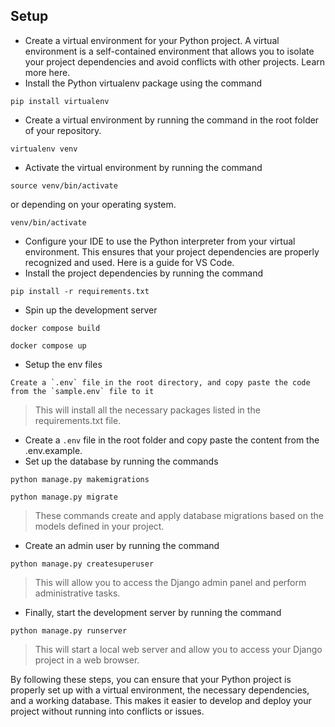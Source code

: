 ## Setup

- Create a virtual environment for your Python project. A virtual environment is a self-contained environment that allows you to isolate your project dependencies and avoid conflicts with other projects. Learn more here.
- Install the Python virtualenv package using the command 
```
pip install virtualenv
```
- Create a virtual environment by running the command in the root folder of your repository.
```
virtualenv venv
``` 
- Activate the virtual environment by running the command 
```
source venv/bin/activate
``` 
or depending on your operating system.
```
venv/bin/activate
``` 
- Configure your IDE to use the Python interpreter from your virtual environment. This ensures that your project dependencies are properly recognized and used. Here is a guide for VS Code.
- Install the project dependencies by running the command 
```
pip install -r requirements.txt
```
- Spin up the development server
```
docker compose build
```
```
docker compose up
```
- Setup the env files
```
Create a `.env` file in the root directory, and copy paste the code from the `sample.env` file to it
```

> This will install all the necessary packages listed in the requirements.txt file.
- Create a `.env` file in the root folder and copy paste the content from the .env.example.
- Set up the database by running the commands 
```
python manage.py makemigrations
```
```
python manage.py migrate
```
> These commands create and apply database migrations based on the models defined in your project.
- Create an admin user by running the command 
```
python manage.py createsuperuser
```
> This will allow you to access the Django admin panel and perform administrative tasks.
- Finally, start the development server by running the command 
```
python manage.py runserver
```
> This will start a local web server and allow you to access your Django project in a web browser.

By following these steps, you can ensure that your Python project is properly set up with a virtual environment, the necessary dependencies, and a working database. This makes it easier to develop and deploy your project without running into conflicts or issues.
